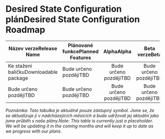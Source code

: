 # <a name="desired-state-configuration-roadmap"></a><span data-ttu-id="69fb7-101">Desired State Configuration plán</span><span class="sxs-lookup"><span data-stu-id="69fb7-101">Desired State Configuration Roadmap</span></span>

| <span data-ttu-id="69fb7-102">Název verze</span><span class="sxs-lookup"><span data-stu-id="69fb7-102">Release Name</span></span> | <span data-ttu-id="69fb7-103">Plánované funkce</span><span class="sxs-lookup"><span data-stu-id="69fb7-103">Planned Features</span></span> | <span data-ttu-id="69fb7-104">Alpha</span><span class="sxs-lookup"><span data-stu-id="69fb7-104">Alpha</span></span> | <span data-ttu-id="69fb7-105">Beta verze</span><span class="sxs-lookup"><span data-stu-id="69fb7-105">Beta</span></span> | <span data-ttu-id="69fb7-106">RTM</span><span class="sxs-lookup"><span data-stu-id="69fb7-106">RTM</span></span> |
| ---- | -------- | :-------: | :-------:| :-----: |
| <span data-ttu-id="69fb7-107">Ke stažení balíčku</span><span class="sxs-lookup"><span data-stu-id="69fb7-107">Downloadable package</span></span> | <span data-ttu-id="69fb7-108">Bude určeno později</span><span class="sxs-lookup"><span data-stu-id="69fb7-108">TBD</span></span> | <span data-ttu-id="69fb7-109">Bude určeno později</span><span class="sxs-lookup"><span data-stu-id="69fb7-109">TBD</span></span> | <span data-ttu-id="69fb7-110">Bude určeno později</span><span class="sxs-lookup"><span data-stu-id="69fb7-110">TBD</span></span> | <span data-ttu-id="69fb7-111">Bude určeno později</span><span class="sxs-lookup"><span data-stu-id="69fb7-111">TBD</span></span> |
| <span data-ttu-id="69fb7-112">Bude určeno později</span><span class="sxs-lookup"><span data-stu-id="69fb7-112">TBD</span></span> | <span data-ttu-id="69fb7-113">Bude určeno později</span><span class="sxs-lookup"><span data-stu-id="69fb7-113">TBD</span></span> | <span data-ttu-id="69fb7-114">Bude určeno později</span><span class="sxs-lookup"><span data-stu-id="69fb7-114">TBD</span></span> | <span data-ttu-id="69fb7-115">Bude určeno později</span><span class="sxs-lookup"><span data-stu-id="69fb7-115">TBD</span></span> | <span data-ttu-id="69fb7-116">Bude určeno později</span><span class="sxs-lookup"><span data-stu-id="69fb7-116">TBD</span></span> |

<span data-ttu-id="69fb7-117">*Poznámka: Tato tabulka je aktuálně pouze zástupný symbol. Jsme se, že se aktualizuje ji v nadcházejících měsících a bude udržovat jej aktuální jako jsme průběh s naše plány.*</span><span class="sxs-lookup"><span data-stu-id="69fb7-117">*Note: This table is currently just a placeholder. We will be updating it in the coming months and will keep it up to date as we progress with our plans.*</span></span> 